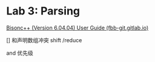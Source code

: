 # Lab 3: Parsing

[Bisonc++ (Version 6.04.04) User Guide (fbb-git.gitlab.io)](https://fbb-git.gitlab.io/bisoncpp/manual/bisonc++.html)

[] 和声明数组冲突 shift /reduce

and 优先级

